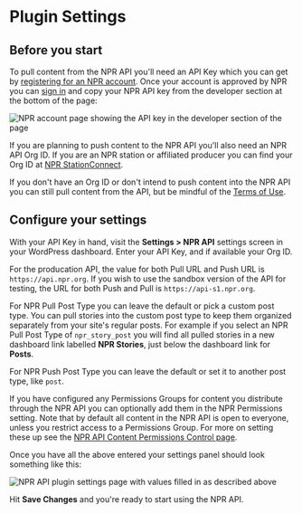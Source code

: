 # Plugin Settings

## Before you start

To pull content from the NPR API you'll need an API Key which you can get by [registering for an NPR account](https://secure.npr.org/oauth2/login). Once your account is approved by NPR you can [sign in](https://secure.npr.org/oauth2/login) and copy your NPR API key from the developer section at the bottom of the page:

![NPR account page showing the API key in the developer section of the page](assets/img/npr-sccount-page.png)

If you are planning to push content to the NPR API you'll also need an NPR API Org ID. If you are an NPR station or affiliated producer you can find your Org ID at [NPR StationConnect](https://stationconnect.org/login?redirect=%2F). 

If you don't have an Org ID or don't intend to push content into the NPR API you can still pull content from the API, but be mindful of the [Terms of Use](https://www.npr.org/about-npr/179876898/terms-of-use).

## Configure your settings

With your API Key in hand, visit the **Settings > NPR API** settings screen in your WordPress dashboard. Enter your API Key, and if available your Org ID.

For the producation API, the value for both Pull URL and Push URL is `https://api.npr.org`. If you wish to use the sandbox version of the API for testing, the URL for both Push and Pull is `https://api-s1.npr.org`.

For NPR Pull Post Type you can leave the default or pick a custom post type. You can pull stories into the custom post type to keep them organized separately from your site's regular posts. For example if you select an NPR Pull Post Type of `npr_story_post` you will find all pulled stories in a new dashboard link labelled **NPR Stories**, just below the dashboard link for **Posts**.

For NPR Push Post Type you can leave the default or set it to another post type, like `post`.

If you have configured any Permissions Groups for content you distribute through the NPR API you can optionally add them in the NPR Permissions setting. Note that by default all content in the NPR API is open to everyone, unless you restrict access to a Permissions Group. For more on setting these up see the [NPR API Content Permissions Control page](https://nprsupport.desk.com/customer/en/portal/articles/1995557-npr-api-content-permissions-control).

Once you have all the above entered your settings panel should look something like this:

![NPR API plugin settings page with values filled in as described above](assets/img/npr-api-wp-plugin-settings.png)

Hit **Save Changes** and you're ready to start using the NPR API.
